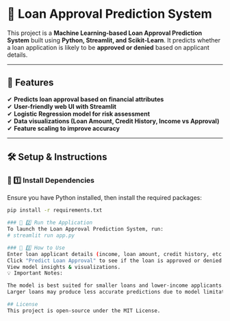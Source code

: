 # 🚀 Loan Approval Prediction System

This project is a **Machine Learning-based Loan Approval Prediction System** built using **Python, Streamlit, and Scikit-Learn**. It predicts whether a loan application is likely to be **approved or denied** based on applicant details.

---

## 📌 Features
✔ **Predicts loan approval based on financial attributes**  
✔ **User-friendly web UI with Streamlit**  
✔ **Logistic Regression model for risk assessment**  
✔ **Data visualizations (Loan Amount, Credit History, Income vs Approval)**  
✔ **Feature scaling to improve accuracy**  


---

## 🛠️ Setup & Instructions

### 🔹 1️⃣ Install Dependencies
Ensure you have Python installed, then install the required packages:
```bash
pip install -r requirements.txt

### 🔹 2️⃣ Run the Application
To launch the Loan Approval Prediction System, run:
# streamlit run app.py

### 🔹 3️⃣ How to Use
Enter loan applicant details (income, loan amount, credit history, etc.).
Click "Predict Loan Approval" to see if the loan is approved or denied.
View model insights & visualizations.
💡 Important Notes:

The model is best suited for smaller loans and lower-income applicants.
Larger loans may produce less accurate predictions due to model limitations.

## License
This project is open-source under the MIT License.


